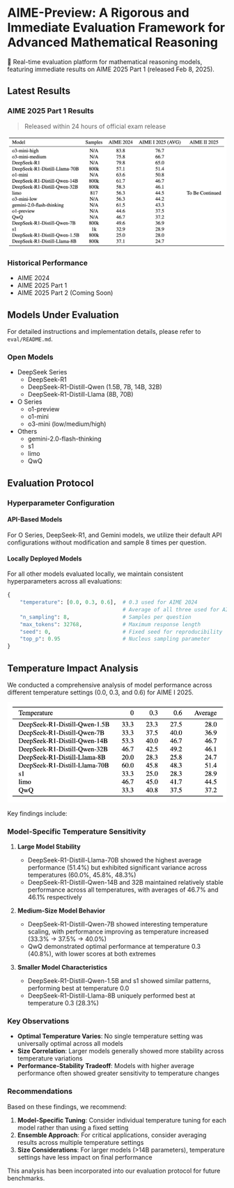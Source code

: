 # AIME-Preview: A Rigorous and Immediate Evaluation Framework for Advanced Mathematical Reasoning

🚀 Real-time evaluation platform for mathematical reasoning models, featuring immediate results on AIME 2025 Part 1 (released Feb 8, 2025).

## Latest Results

### AIME 2025 Part 1 Results
> Released within 24 hours of official exam release

![Result-AIME-I-2025](images/Result-AIME-I-2025.jpg)

### Historical Performance
- AIME 2024
- AIME 2025 Part 1 
- AIME 2025 Part 2 (Coming Soon)

## Models Under Evaluation

For detailed instructions and implementation details, please refer to `eval/README.md`.

### Open Models
- DeepSeek Series
  - DeepSeek-R1
  - DeepSeek-R1-Distill-Qwen (1.5B, 7B, 14B, 32B)
  - DeepSeek-R1-Distill-Llama (8B, 70B)
- O Series
  - o1-preview
  - o1-mini
  - o3-mini (low/medium/high)
- Others
  - gemini-2.0-flash-thinking
  - s1
  - limo
  - QwQ

## Evaluation Protocol


### Hyperparameter Configuration

#### API-Based Models

For O Series, DeepSeek-R1, and Gemini models, we utilize their default API configurations without modification and sample 8 times per question.

#### Locally Deployed Models

For all other models evaluated locally, we maintain consistent hyperparameters across all evaluations:

```python
{
    "temperature": [0.0, 0.3, 0.6],  # 0.3 used for AIME 2024
                                     # Average of all three used for AIME I 2025
    "n_sampling": 8,                 # Samples per question
    "max_tokens": 32768,             # Maximum response length
    "seed": 0,                       # Fixed seed for reproducibility
    "top_p": 0.95                    # Nucleus sampling parameter
}
```

## Temperature Impact Analysis

We conducted a comprehensive analysis of model performance across different temperature settings (0.0, 0.3, and 0.6) for AIME I 2025. 

![Result-Temperaturet](images/Result-Temperature.jpg)

Key findings include:

### Model-Specific Temperature Sensitivity

1. **Large Model Stability**
   - DeepSeek-R1-Distill-Llama-70B showed the highest average performance (51.4%) but exhibited significant variance across temperatures (60.0%, 45.8%, 48.3%)
   - DeepSeek-R1-Distill-Qwen-14B and 32B maintained relatively stable performance across all temperatures, with averages of 46.7% and 46.1% respectively

2. **Medium-Size Model Behavior**
   - DeepSeek-R1-Distill-Qwen-7B showed interesting temperature scaling, with performance improving as temperature increased (33.3% → 37.5% → 40.0%)
   - QwQ demonstrated optimal performance at temperature 0.3 (40.8%), with lower scores at both extremes

3. **Smaller Model Characteristics**
   - DeepSeek-R1-Distill-Qwen-1.5B and s1 showed similar patterns, performing best at temperature 0.0
   - DeepSeek-R1-Distill-Llama-8B uniquely performed best at temperature 0.3 (28.3%)

### Key Observations

- **Optimal Temperature Varies**: No single temperature setting was universally optimal across all models
- **Size Correlation**: Larger models generally showed more stability across temperature variations
- **Performance-Stability Tradeoff**: Models with higher average performance often showed greater sensitivity to temperature changes

### Recommendations

Based on these findings, we recommend:

1. **Model-Specific Tuning**: Consider individual temperature tuning for each model rather than using a fixed setting
2. **Ensemble Approach**: For critical applications, consider averaging results across multiple temperature settings
3. **Size Considerations**: For larger models (>14B parameters), temperature settings have less impact on final performance

This analysis has been incorporated into our evaluation protocol for future benchmarks.
